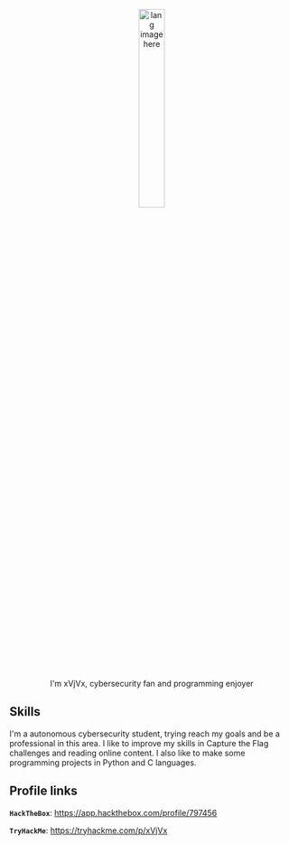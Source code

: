 <p align="center"><img width="30%" src="https://github.com/alansmathew/alansmathew/raw/master/lang.gif" alt="lang image here" /></p>

<p align="center"> I'm xVjVx, cybersecurity fan and programming enjoyer</p>

## Skills

I'm a autonomous cybersecurity student, trying reach my goals and be a professional in this area. I like to improve my skills in Capture the Flag challenges and reading online content. I also like to make some programming projects in Python and C languages.

## Profile links

**`HackTheBox`**: https://app.hackthebox.com/profile/797456

**`TryHackMe`**: https://tryhackme.com/p/xVjVx
